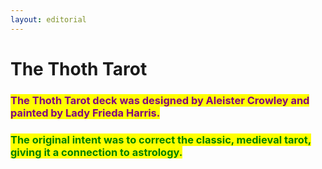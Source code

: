 ```yaml
---
layout: editorial
---
```


# The Thoth Tarot



### <mark style="color:purple;">The Thoth Tarot deck was designed by Aleister Crowley and painted by Lady Frieda Harris.</mark>

<mark style="color:red;"></mark>

### <mark style="color:green;">The original intent was to correct the classic, medieval tarot, giving it a connection to astrology.</mark>



